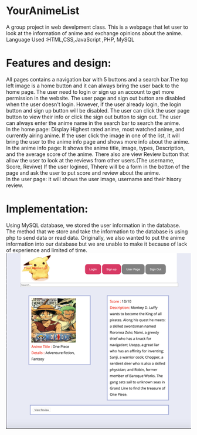 # YourAnimeList
A group project in web develpment class. This is a webpage that let user to look at the information of anime and exchange opinions about the anime. 
Language Used :HTML,CSS,JavaScript ,PHP, MySQL
# Features and design:
All pages contains a navigation bar with 5 buttons and a search bar.The top left image is a home button and it can always bring the user back to the home page. The user need to login or sign up an account to get more permission in the website. The user page and sign out button are disabled when the user doesn't login. However, if the user already login, the login button and sign up button will be disabled. The user can click the user page button to view their info or click the sign out button to sign out. The user can always enter the anime name in the search bar to search the anime.\
In the home page: Display Highest rated anime, most watched anime, and currently airing anime. If the user click the image in one of the list, it will bring the user to the anime info page and shows more info about the anime.\
In the anime info page: It shows the anime title, image, types, Description, and the average score of the anime. There also are view Review button that allow the user to look at the reviews from other users.(The username, Score, Reviwe) If the user logined, Thhere will be a form in the botton of the page and ask the user to put score and review about the anime.\
In the user page: it will shows the user image, username and their hisory review.
# Implementation:
Using MySQL database, we stored the user information in the database. The method that we store and take the information to the database is using php to send data or read data. Originally, we also wanted to put the anime information into our database but we are unable to make it because of lack of experience and limited of time.
![Image of home](https://github.com/andrewlee29/YourAnimeList/blob/master/Sample/anime.png)
